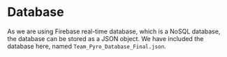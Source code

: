# Database
As we are using Firebase real-time database, which is a NoSQL database, the database can be stored as a JSON object. We have included the database here, named `Team_Pyro_Database_Final.json`.